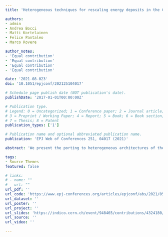 ```yaml
---
title: 'Heterogeneous techniques for rescaling energy deposits in the CMS Phase-2 endcap calorimeter'

authors:
- admin
- Andrea Bocci
- Matti Kortelainen
- Felice Pantaleo
- Marco Rovere

author_notes:
- 'Equal contribution'
- 'Equal contribution'
- 'Equal contribution'
- 'Equal contribution'

date: '2021-08-023'
doi: '10.1051/epjconf/202125104017'

# Schedule page publish date (NOT publication's date).
publishDate: '2017-01-01T00:00:00Z'

# Publication type.
# Legend: 0 = Uncategorized; 1 = Conference paper; 2 = Journal article;
# 3 = Preprint / Working Paper; 4 = Report; 5 = Book; 6 = Book section;
# 7 = Thesis; 8 = Patent
publication_types: ['1']

# Publication name and optional abbreviated publication name.
publication: 'EPJ Web of Conferences 251, 04017 (2021)'

abstract: 'We present the porting to heterogeneous architectures of the algorithm used for applying linear transformations of raw energy deposits in the CMS High Granularity Calorimeter (HGCAL). This is the first heterogeneous algorithm to be fully integrated with HGCAL’s reconstruction chain. After introducing the latter and giving a brief description of the structural components of HGCAL relevant for this work, the role of the linear transformations in the calibration is reviewed. The many ways in which parallelization is achieved are described, and the successful validation of the heterogeneous algorithm is covered. Detailed performance measurements are presented, including throughput and execution time for both CPU and GPU algorithms, therefore establishing the corresponding speedup. We finally discuss the interplay between this work and the porting of other algorithms in the existing reconstruction chain, as well as integrating algorithms previously ported but not yet integrated.'

tags:
- Source Themes
featured: false

# links:
# - name: ""
#   url: ""
url_pdf: ''
url_code: 'https://www.epj-conferences.org/articles/epjconf/abs/2021/05/epjconf_chep2021_04017/epjconf_chep2021_04017.html'
url_dataset: ''
url_poster: ''
url_project: ''
url_slides: 'https://indico.cern.ch/event/948465/contributions/4324180/'
url_source: ''
url_video: ''

---
```

